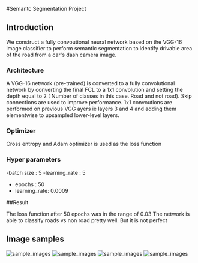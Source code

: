 #Semantc Segmentation Project

## Introduction
We construct a fully convoutional neural network based on the VGG-16 image classifier to perform semantic segmentation to identify drivable area of the road from a car's dash camera image.


### Architecture

A VGG-16 network (pre-trained) is converted to a fully convolutional network by converting the final FCL to a 1x1 convolution and setting the depth equal to 2 ( Number of classes in this case. Road and not road). Skip connections are used to improve performance. 1x1 convoutions are performed on previous VGG ayers ie layers 3 and 4 and adding them elementwise to upsampled lower-level layers.

### Optimizer

Cross entropy and Adam optimizer is used as the loss function

### Hyper parameters

-batch size : 5
-learning_rate : 5
- epochs : 50
- learning_rate: 0.0009


##Result

The loss function after 50 epochs was in the range of 0.03
The network is able to classify roads vs non road pretty well.
But it is not perfect

## Image samples

![sample_images](./umm_00042.png)
![sample_images](./umm_00040.png)
![sample_images](./umm_00012.png)
![sample_images](./umm_00070.png)

